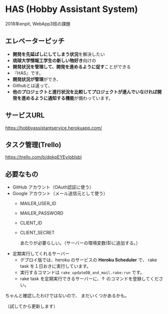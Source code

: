 # HAS (Hobby Assistant System)
2018年enpit, WebApp3班の課題

## エレベーターピッチ
- **開発を先延ばしにしてしまう状況**を解決したい
- **琉球大学情報工学生の新しい物好き**向けの
- **開発状況を管理して、開発を進めるように促す**ことができる
- 『HAS』です。
- **開発状況が管理**ができ、
- Githubとは違って、
- **他のプロジェクトと進行状況を比較してプロジェクトが進んでいなければ開発を進めるように通知する機能**が備わっています。

## サービスURL
https://hobbyassistantservice.herokuapp.com/

## タスク管理(Trello)
https://trello.com/b/dpkpEYEy/pblsbl


## 必要なもの
- GitHub アカウント（OAuth認証に使う）
- Google アカウント（メール送信元として使う）
  - MAILER_USER_ID
  - MAILER_PASSWORD
  - CLIENT_ID
  - CLIENT_SECRET

    あたりが必要らしい。（サーバーの環境変数($)に追加する。）
- 定期実行してくれるサーバー
  - デプロイ版では、heroku のサービスの **Heroku Scheduler** で、
    rake task を１日おきに実行しています。 
  - 実行するコマンドは `rake updateDB_and_mail.rake:run` です。
  - rake task を定期実行できるサーバーに、↑ のコマンドを登録してください。 

ちゃんと確認したわけではないので、
まだいくつかあるかも。

（試してから更新します）
